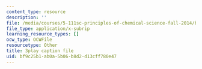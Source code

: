 ```yaml
---
content_type: resource
description: ''
file: /media/courses/5-111sc-principles-of-chemical-science-fall-2014/bf9c25b1ab0a5b06b8d2d13cff780e47_caonmXHGB60.vtt
file_type: application/x-subrip
learning_resource_types: []
ocw_type: OCWFile
resourcetype: Other
title: 3play caption file
uid: bf9c25b1-ab0a-5b06-b8d2-d13cff780e47
---
```

